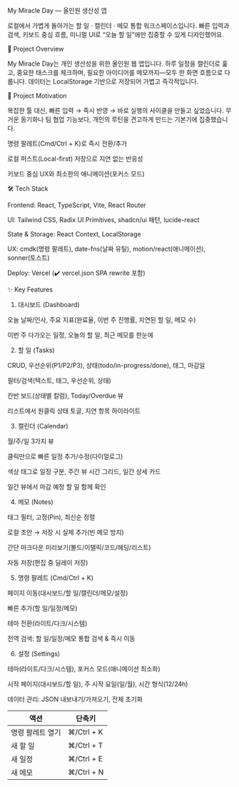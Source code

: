 My Miracle Day — 올인원 생산성 앱

로컬에서 가볍게 돌아가는 할 일 · 캘린더 · 메모 통합 워크스페이스입니다.
빠른 입력과 검색, 키보드 중심 흐름, 미니멀 UI로 “오늘 할 일”에만 집중할 수 있게 디자인했어요.

🧭 Project Overview

My Miracle Day는 개인 생산성을 위한 올인원 웹 앱입니다.
하루 일정을 캘린더로 훑고, 중요한 태스크를 체크하며, 필요한 아이디어를 메모까지—모두 한 화면 흐름으로 다룹니다. 데이터는 LocalStorage 기반으로 저장되어 가볍고 즉각적입니다.

🎯 Project Motivation

복잡한 툴 대신, 빠른 입력 → 즉시 반영 → 바로 실행의 사이클을 만들고 싶었습니다.
무거운 동기화나 팀 협업 기능보다, 개인의 루틴을 견고하게 만드는 기본기에 집중했습니다.

명령 팔레트(Cmd/Ctrl + K)로 즉시 전환/추가

로컬 퍼스트(Local-first) 저장으로 지연 없는 반응성

키보드 중심 UX와 최소한의 애니메이션(포커스 모드)

🛠 Tech Stack

Frontend: React, TypeScript, Vite, React Router

UI: Tailwind CSS, Radix UI Primitives, shadcn/ui 패턴, lucide-react

State & Storage: React Context, LocalStorage

UX: cmdk(명령 팔레트), date-fns(날짜 유틸), motion/react(애니메이션), sonner(토스트)

Deploy: Vercel (✔️ vercel.json SPA rewrite 포함)

✨ Key Features
1) 대시보드 (Dashboard)

오늘 날짜/인사, 주요 지표(완료율, 이번 주 진행률, 지연된 할 일, 메모 수)

이번 주 다가오는 일정, 오늘의 할 일, 최근 메모를 한눈에

2) 할 일 (Tasks)

CRUD, 우선순위(P1/P2/P3), 상태(todo/in-progress/done), 태그, 마감일

필터/검색(텍스트, 태그, 우선순위, 상태)

칸반 보드(상태별 칼럼), Today/Overdue 뷰

리스트에서 원클릭 상태 토글, 지연 항목 하이라이트

3) 캘린더 (Calendar)

월/주/일 3가지 뷰

클릭만으로 빠른 일정 추가/수정(다이얼로그)

색상 태그로 일정 구분, 주간 뷰 시간 그리드, 일간 상세 카드

일간 뷰에서 마감 예정 할 일 함께 확인

4) 메모 (Notes)

태그 필터, 고정(Pin), 최신순 정렬

로컬 초안 → 저장 시 실제 추가(빈 메모 방지)

간단 마크다운 미리보기(볼드/이탤릭/코드/헤딩/리스트)

자동 저장(편집 중 딜레이 저장)

5) 명령 팔레트 (Cmd/Ctrl + K)

페이지 이동(대시보드/할 일/캘린더/메모/설정)

빠른 추가(할 일/일정/메모)

테마 전환(라이트/다크/시스템)

전역 검색: 할 일/일정/메모 통합 검색 & 즉시 이동

6) 설정 (Settings)

테마(라이트/다크/시스템), 포커스 모드(애니메이션 최소화)

시작 페이지(대시보드/할 일), 주 시작 요일(일/월), 시간 형식(12/24h)

데이터 관리: JSON 내보내기/가져오기, 전체 초기화

| 액션        | 단축키        |
| --------- | ---------- |
| 명령 팔레트 열기 | ⌘/Ctrl + K |
| 새 할 일     | ⌘/Ctrl + T |
| 새 일정      | ⌘/Ctrl + E |
| 새 메모      | ⌘/Ctrl + N |

